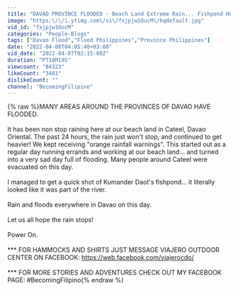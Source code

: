 ```yaml
---
title: "DAVAO PROVINCE FLOODED - Beach Land Extreme Rain... Fishpond House River Overflowing!"
image: "https:\/\/i.ytimg.com\/vi\/fxjpjw1OucM\/hqdefault.jpg"
vid_id: "fxjpjw1OucM"
categories: "People-Blogs"
tags: ["Davao Flood","Flood Philippines","Province Philippines"]
date: "2022-04-08T04:05:40+03:00"
vid_date: "2022-04-07T02:15:00Z"
duration: "PT18M19S"
viewcount: "84323"
likeCount: "3481"
dislikeCount: ""
channel: "BecomingFilipino"
---
```

{% raw %}MANY AREAS AROUND THE PROVINCES OF DAVAO HAVE FLOODED.<br /><br />It has been non stop raining here at our beach land in Cateel, Davao Oriental.  The past 24 hours, the rain just won't stop, and continued to get heavier!  We kept receiving &quot;orange rainfall warnings&quot;.  This started out as a regular day running errands and working at our beach land... and turned into a very sad day full of  flooding.  Many people around Cateel were evacuated on this day.  <br /><br />I managed to get a quick shot of Kumander Daot's fishpond... it literally looked like it was part of the river.  <br /><br />Rain and floods everywhere in Davao on this day. <br /><br />Let us all hope the rain stops!<br /><br />Power On.<br /><br />*** FOR HAMMOCKS AND SHIRTS JUST MESSAGE VIAJERO OUTDOOR CENTER ON FACEBOOK: <a rel="nofollow" target="blank" href="https://web.facebook.com/viajerocdo/">https://web.facebook.com/viajerocdo/</a><br /><br />*** FOR MORE STORIES AND ADVENTURES CHECK OUT MY FACEBOOK PAGE: #BecomingFilipino{% endraw %}
